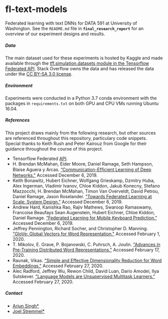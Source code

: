 # fl-text-models
Federated learning with text DNNs for DATA 591 at University of Washington.  See the `README.md` file in **`final_research_report`** for an overview of our experiment designs and results.

##### Data
The main dataset used for these experiments is hosted by Kaggle and made available through the [tff.simulation.datasets module in the Tensorflow Federated API](https://www.tensorflow.org/federated/api_docs/python/tff/simulation/datasets/stackoverflow/load_data).  Stack Overflow owns the data and has released the data under the [CC BY-SA 3.0 license](https://creativecommons.org/licenses/by-sa/3.0/).

##### Environment
Experiments were conducted in a Python 3.7 conda environment with the packages in `requirements.txt` on both GPU and CPU VMs running Ubuntu 16.04.

##### References
This project draws mainly from the following research, but other sources are referenced throughout this repository, particulary code snippets.  Special thanks to Keith Rush and Peter Kairouz from Google for their guidance throughout the course of this project.  

- Tensorflow Federated [API](https://github.com/tensorflow/federated).
-	H. Brendan McMahan, Eider Moore, Daniel Ramage, Seth Hampson, Blaise Aguera y Arcas. [“Communication-Efﬁcient Learning of Deep Networks."](https://arxiv.org/pdf/1602.05629.pdf) Accessed December 6, 2019.
- Keith Bonawitz, Hubert Eichner, Wolfgang Grieskamp, Dzmitry Huba, Alex Ingerman, Vladimir Ivanov, Chloe Kiddon, Jakub Konecny, Stefano Mazzocchi, H. Brendan McMahan, Timon Van Overveldt, David Petrou, Daniel Ramage, Jason Roselander. [“Towards Federated Learning at Scale: System Design.”](https://arxiv.org/pdf/1902.01046.pdf) Accessed December 6, 2019.
- Andrew Hard, Kanishka Rao, Rajiv Mathews, Swaroop Ramaswamy, Francoise Beaufays Sean Augenstein, Hubert Eichner, Chloe Kiddon, Daniel Ramage. [“Federated Learning for Mobile Keyboard Prediction.”](https://arxiv.org/pdf/1811.03604.pdf) Accessed December 6, 2019.
- Jeffrey Pennington, Richard Socher, and Christopher D. Manning. ["GloVe: Global Vectors for Word Representation."](https://nlp.stanford.edu/pubs/glove.pdf) Accessed February 1, 2020.
- T. Mikolov, E. Grave, P. Bojanowski, C. Puhrsch, A. Joulin. ["Advances in Pre-Training Distributed Word Representations."](https://arxiv.org/abs/1712.09405) Accessed February 17, 2020.
- Raunak, Vikas. ["Simple and Effective Dimensionality Reduction for
Word Embeddings."](https://arxiv.org/pdf/1708.03629.pdf) Accessed February 27, 2020.
- Alec Radford, Jeffrey Wu, Rewon Child, David Luan, Dario Amodei, Ilya Sutskever. ["Language Models are Unsupervised Multitask Learners."](https://cdn.openai.com/better-language-models/language_models_are_unsupervised_multitask_learners.pdf) Accessed February 27, 2020.

##### Contact
- [Arjun Singh\*](https://github.com/sinarj)
- [Joel Stremmel\*](https://github.com/jstremme)
